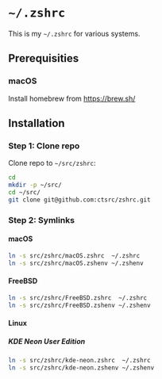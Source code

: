 # `~/.zshrc`

This is my `~/.zshrc` for various systems.

## Prerequisities

### macOS

Install homebrew from https://brew.sh/

## Installation

### Step 1: Clone repo

Clone repo to `~/src/zshrc`:

```zsh
cd
mkdir -p ~/src/
cd ~/src/
git clone git@github.com:ctsrc/zshrc.git
```

### Step 2: Symlinks

#### macOS

```zsh
ln -s src/zshrc/macOS.zshrc  ~/.zshrc
ln -s src/zshrc/macOS.zshenv ~/.zshenv
```

#### FreeBSD

```zsh
ln -s src/zshrc/FreeBSD.zshrc  ~/.zshrc
ln -s src/zshrc/FreeBSD.zshenv ~/.zshenv
```

#### Linux

##### KDE Neon User Edition

```zsh
ln -s src/zshrc/kde-neon.zshrc  ~/.zshrc
ln -s src/zshrc/kde-neon.zshenv ~/.zshenv
```
